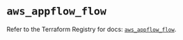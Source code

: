 # `aws_appflow_flow`

Refer to the Terraform Registry for docs: [`aws_appflow_flow`](https://registry.terraform.io/providers/hashicorp/aws/5.100.0/docs/resources/appflow_flow).
